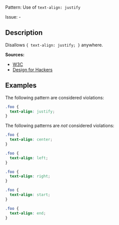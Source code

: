 Pattern: Use of `text-align: justify`

Issue: -

## Description

Disallows `{ text-align: justify; }` anywhere.

**Sources:**

- [W3C](https://www.w3.org/TR/WCAG20-TECHS/G169.html)
- [Design for Hackers](https://designforhackers.com/blog/justify-text-html-css/)

## Examples

The following pattern are considered violations:

```css
.foo {
  text-align: justify;
}
```

The following patterns are _not_ considered violations:

```css
.foo {
  text-align: center;
}
```

```css
.foo {
  text-align: left;
}
```

```css
.foo {
  text-align: right;
}
```

```css
.foo {
  text-align: start;
}
```

```css
.foo {
  text-align: end;
}
```